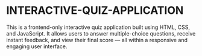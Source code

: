# INTERACTIVE-QUIZ-APPLICATION
This is a frontend-only interactive quiz application built using HTML, CSS, and JavaScript. It allows users to answer multiple-choice questions, receive instant feedback, and view their final score — all within a responsive and engaging user interface.
